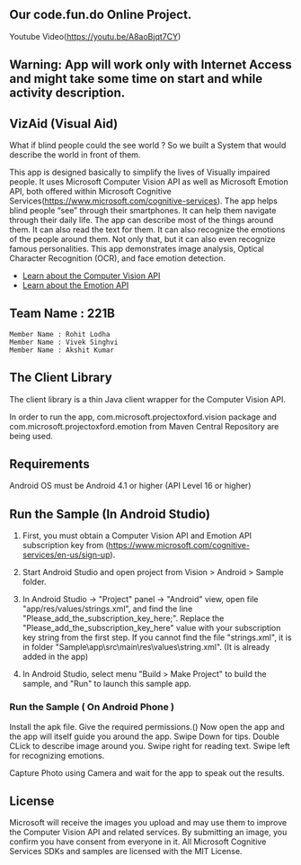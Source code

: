 ## Our code.fun.do Online Project.
Youtube Video(https://youtu.be/A8aoBjqt7CY)
## Warning: App will work only with Internet Access and might take some time on start and while activity description.


## VizAid  (Visual Aid)
What if blind people could the see world ?
So we built a System that would describe the world in front of them.

This app is designed basically to simplify the lives of Visually impaired people. It uses Microsoft Computer Vision API as well as Microsoft Emotion API, both offered within Microsoft Cognitive Services(https://www.microsoft.com/cognitive-services). The app helps blind people “see” through their smartphones. It can help them navigate through their daily life. The app can describe most of the things around them. It can also read the text for them. It can also recognize the emotions of the people around them. Not only that, but it can also even recognize famous personalities. This app demonstrates image analysis, Optical Character Recognition (OCR), and face emotion detection.

* [Learn about the Computer Vision API](https://www.microsoft.com/cognitive-services/en-us/computer-vision-api)
* [Learn about the Emotion API](https://www.microsoft.com/cognitive-services/en-us/emotion-api)

## Team Name : 221B
	Member Name : Rohit Lodha
	Member Name : Vivek Singhvi
	Member Name : Akshit Kumar

## The Client Library
The client library is a thin Java client wrapper for the Computer Vision API.

In order to run the app, com.microsoft.projectoxford.vision package and com.microsoft.projectoxford.emotion from Maven Central Repository are being used.


## Requirements
Android OS must be Android 4.1 or higher (API Level 16 or higher)

## Run the Sample (In Android Studio)
1. First, you must obtain a Computer Vision API and Emotion API subscription key from (<https://www.microsoft.com/cognitive-services/en-us/sign-up>).

2.  Start Android Studio and open project from Vision \> Android \> Sample folder.

3.  In Android Studio -\> "Project" panel -\> "Android" view, open file
    "app/res/values/strings.xml", and find the line
    "Please\_add\_the\_subscription\_key\_here;". Replace the
    "Please\_add\_the\_subscription\_key\_here" value with your subscription key
    string from the first step. If you cannot find the file "strings.xml", it is
    in folder "Sample\app\src\main\res\values\string.xml".
    (It is already added in the app)

4.  In Android Studio, select menu "Build \> Make Project" to build the sample, and "Run" to launch this sample app.



### Run the Sample ( On Android Phone )
Install the apk file.
Give the required permissions.()
Now open the app and the app will itself guide you around the app.
Swipe Down for tips.
Double CLick to describe image around you.
Swipe right for reading text.
Swipe left for recognizing emotions.

Capture Photo using Camera and wait for the app to speak out the results.

## License

Microsoft will receive the images you upload and may use them to improve the Computer Vision
API and related services. By submitting an image, you confirm you have consent
from everyone in it.
All Microsoft Cognitive Services SDKs and samples are licensed with the MIT License.
